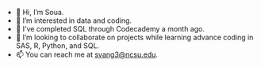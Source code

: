 - 👋 Hi, I’m Soua.
- 👀 I’m interested in data and coding.
- 🌱 I've completed SQL through Codecademy a month ago.
- 💞️ I’m looking to collaborate on projects while learning advance coding in SAS, R, Python, and SQL.
- 📫 You can reach me at svang3@ncsu.edu.

<!---
svang3/svang3 is a ✨ special ✨ repository because its `README.md` (this file) appears on your GitHub profile.
You can click the Preview link to take a look at your changes.
--->

